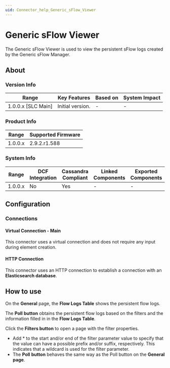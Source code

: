 ```yaml
---
uid: Connector_help_Generic_sFlow_Viewer
---
```


# Generic sFlow Viewer

The Generic sFlow Viewer is used to view the persistent sFlow logs created by the Generic sFlow Manager.

## About

### Version Info

| **Range**            | **Key Features** | **Based on** | **System Impact** |
|----------------------|------------------|--------------|-------------------|
| 1.0.0.x \[SLC Main\] | Initial version. | \-           | \-                |

### Product Info

| **Range** | **Supported Firmware** |
|-----------|------------------------|
| 1.0.0.x   | 2.9.2.r1.588           |

### System Info

| **Range** | **DCF Integration** | **Cassandra Compliant** | **Linked Components** | **Exported Components** |
|-----------|---------------------|-------------------------|-----------------------|-------------------------|
| 1.0.0.x   | No                  | Yes                     | \-                    | \-                      |

## Configuration

### Connections

#### Virtual Connection - Main

This connector uses a virtual connection and does not require any input during element creation.

#### HTTP Connection

This connector uses an HTTP connection to establish a connection with an **Elasticsearch database**.

## How to use

On the **General** page, the **Flow Logs Table** shows the persistent flow logs.

The **Poll** **button** obtains the persistent flow logs based on the filters and the information filled in in the **Flow Logs Table**.

Click the **Filters button** to open a page with the filter properties.

- Add \* to the start and/or end of the filter parameter value to specify that the value can have a possible prefix and/or suffix, respectively. This indicates that a wildcard is used for the filter parameter.
- The **Poll** **button** behaves the same way as the Poll button on the **General page**.
